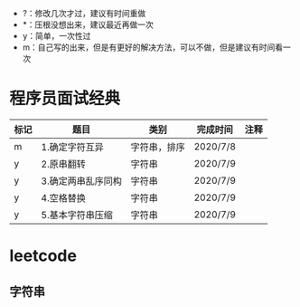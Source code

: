 - ?：修改几次才过，建议有时间重做
- *：压根没想出来，建议最近再做一次
- y：简单，一次性过
- m：自己写的出来，但是有更好的解决方法，可以不做，但是建议有时间看一次

# 程序员面试经典
| 标记 | 题目               | 类别         | 完成时间 | 注释 |
| ---- | ------------------ | ------------ | -------- | ---- |
| m    | 1.确定字符互异     | 字符串，排序 | 2020/7/8 |      |
| y    | 2.原串翻转         | 字符串       | 2020/7/9 |      |
| y    | 3.确定两串乱序同构 | 字符串       | 2020/7/9 |      |
| y    | 4.空格替换         | 字符串       | 2020/7/9 |      |
| y    | 5.基本字符串压缩   | 字符串       | 2020/7/9 |      |
 
# leetcode
## 字符串